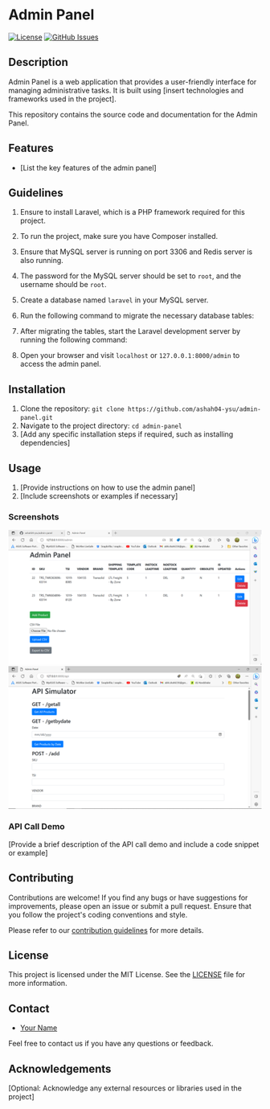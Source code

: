 # Admin Panel

[![License](https://img.shields.io/badge/license-MIT-blue.svg)](https://github.com/ashah04-ysu/admin-panel/blob/master/LICENSE)
[![GitHub Issues](https://img.shields.io/github/issues/ashah04-ysu/admin-panel)](https://github.com/ashah04-ysu/admin-panel/issues)

## Description
Admin Panel is a web application that provides a user-friendly interface for managing administrative tasks. It is built using [insert technologies and frameworks used in the project].

This repository contains the source code and documentation for the Admin Panel.

## Features
- [List the key features of the admin panel]

## Guidelines
1. Ensure to install Laravel, which is a PHP framework required for this project.

2. To run the project, make sure you have Composer installed.

3. Ensure that MySQL server is running on port 3306 and Redis server is also running.

4. The password for the MySQL server should be set to `root`, and the username should be `root`.

5. Create a database named `laravel` in your MySQL server.

6. Run the following command to migrate the necessary database tables:

7. After migrating the tables, start the Laravel development server by running the following command:

8. Open your browser and visit `localhost` or `127.0.0.1:8000/admin` to access the admin panel.

## Installation
1. Clone the repository: `git clone https://github.com/ashah04-ysu/admin-panel.git`
2. Navigate to the project directory: `cd admin-panel`
3. [Add any specific installation steps if required, such as installing dependencies]

## Usage
1. [Provide instructions on how to use the admin panel]
2. [Include screenshots or examples if necessary]

### Screenshots
![Admin Panel Screenshot 1](screenshots/screenshot1.png)
![Admin Panel Screenshot 2](screenshots/screenshot2.png)

### API Call Demo
[Provide a brief description of the API call demo and include a code snippet or example]

## Contributing
Contributions are welcome! If you find any bugs or have suggestions for improvements, please open an issue or submit a pull request. Ensure that you follow the project's coding conventions and style.

Please refer to our [contribution guidelines](CONTRIBUTING.md) for more details.

## License
This project is licensed under the MIT License. See the [LICENSE](LICENSE) file for more information.

## Contact
- [Your Name](mailto:youremail@example.com)

Feel free to contact us if you have any questions or feedback.

## Acknowledgements
[Optional: Acknowledge any external resources or libraries used in the project]
